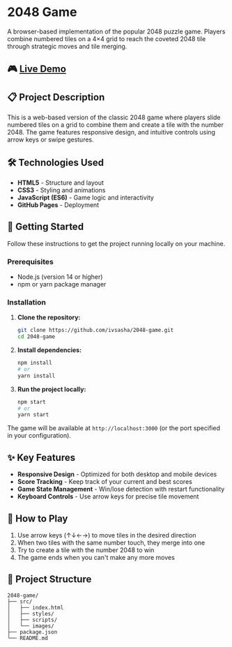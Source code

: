 # 2048 Game

A browser-based implementation of the popular 2048 puzzle game. Players combine numbered tiles on a 4×4 grid to reach the coveted 2048 tile through strategic moves and tile merging.

## 🎮 [Live Demo](https://ivsasha.github.io/2048-game/)

## 📋 Project Description

This is a web-based version of the classic 2048 game where players slide numbered tiles on a grid to combine them and create a tile with the number 2048. The game features responsive design, and intuitive controls using arrow keys or swipe gestures.

## 🛠 Technologies Used

- **HTML5** - Structure and layout
- **CSS3** - Styling and animations
- **JavaScript (ES6)** - Game logic and interactivity
- **GitHub Pages** - Deployment

## 🚀 Getting Started

Follow these instructions to get the project running locally on your machine.

### Prerequisites

- Node.js (version 14 or higher)
- npm or yarn package manager

### Installation

1. **Clone the repository:**
   ```bash
   git clone https://github.com/ivsasha/2048-game.git
   cd 2048-game
   ```

2. **Install dependencies:**
   ```bash
   npm install
   # or
   yarn install
   ```

3. **Run the project locally:**
   ```bash
   npm start
   # or
   yarn start
   ```

The game will be available at `http://localhost:3000` (or the port specified in your configuration).

## ✨ Key Features

- **Responsive Design** - Optimized for both desktop and mobile devices
- **Score Tracking** - Keep track of your current and best scores
- **Game State Management** - Win/lose detection with restart functionality
- **Keyboard Controls** - Use arrow keys for precise tile movement

## 🎯 How to Play

1. Use arrow keys (↑↓←→) to move tiles in the desired direction
2. When two tiles with the same number touch, they merge into one
3. Try to create a tile with the number 2048 to win
4. The game ends when you can't make any more moves

## 📁 Project Structure

```
2048-game/
├── src/
│   ├── index.html
│   ├── styles/
│   ├── scripts/
│   └── images/
├── package.json
└── README.md
```
